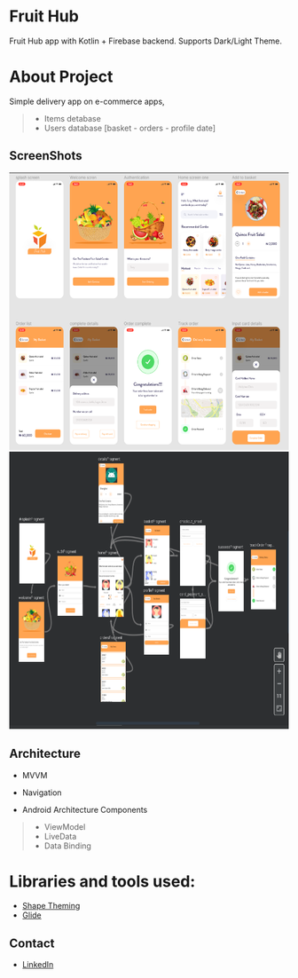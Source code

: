 # Fruit Hub

Fruit Hub app with Kotlin + Firebase backend.
Supports Dark/Light Theme. 

# About Project 
Simple delivery app on e-commerce apps, 
> - Items detabase
> - Users database [basket - orders - profile date]

## ScreenShots

<img src="https://github.com/Mohammed187/FruitHub/blob/Mohammed187-patch-1/Screenshot%202021-05-23%20233641.png" height="500"> <img src="https://github.com/Mohammed187/FruitHub/blob/Mohammed187-patch-1/Screenshot%202021-05-11%20002927.png" height="500">

## Architecture
* MVVM
* Navigation

* Android Architecture Components
> - ViewModel
> - LiveData
> - Data Binding

# Libraries and tools used:
* [Shape Theming](https://material.io/develop/android/theming/shape)
* [Glide](https://github.com/bumptech/glide)

## Contact
* [LinkedIn](https://www.linkedin.com/in/m-abdeldayem/)
